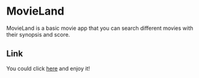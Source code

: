 # MovieLand
MovieLand is a basic movie app that you can search different movies with their synopsis and score.

## Link
You could click [here](https://movieland-database.netlify.app/) and enjoy it!
